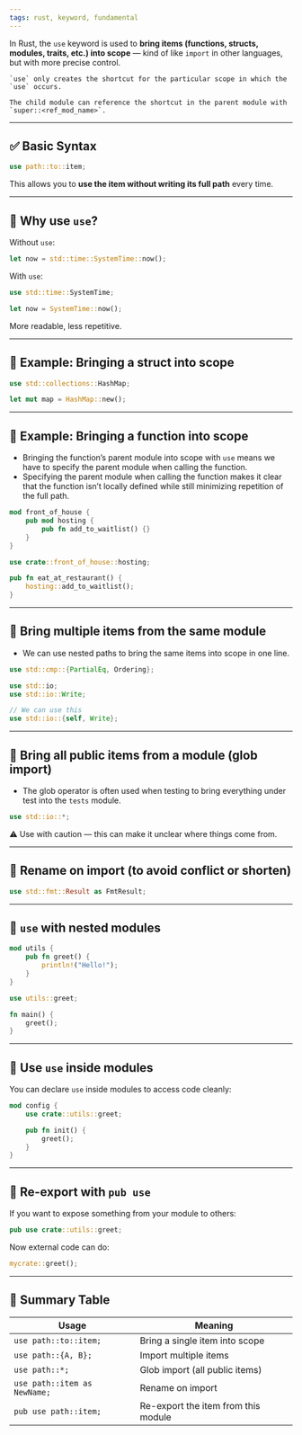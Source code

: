 ```yaml
---
tags: rust, keyword, fundamental
---
```


In Rust, the `use` keyword is used to **bring items (functions, structs, modules, traits, etc.) into scope** — kind of like `import` in other languages, but with more precise control.

```ad-note
`use` only creates the shortcut for the particular scope in which the `use` occurs.
```

```ad-note
The child module can reference the shortcut in the parent module with `super::<ref_mod_name>`.
```

---

## ✅ Basic Syntax

```rust
use path::to::item;
```

This allows you to **use the item without writing its full path** every time.

---

## 🧠 Why use `use`?

Without `use`:

```rust
let now = std::time::SystemTime::now();
```

With `use`:

```rust
use std::time::SystemTime;

let now = SystemTime::now();
```

More readable, less repetitive.

---

## 🔹 Example: Bringing a struct into scope

```rust
use std::collections::HashMap;

let mut map = HashMap::new();
```

---

## 🔹 Example: Bringing a function into scope

- Bringing the function’s parent module into scope with `use` means we have to specify the parent module when calling the function.
- Specifying the parent module when calling the function makes it clear that the function isn’t locally defined while still minimizing repetition of the full path.

```rust
mod front_of_house {
    pub mod hosting {
        pub fn add_to_waitlist() {}
    }
}

use crate::front_of_house::hosting;

pub fn eat_at_restaurant() {
    hosting::add_to_waitlist();
}
```

---

## 🔸 Bring multiple items from the same module

- We can use nested paths to bring the same items into scope in one line.

```rust
use std::cmp::{PartialEq, Ordering};
```

```rust
use std::io;
use std::io::Write;

// We can use this
use std::io::{self, Write};
```

---

## 🔸 Bring all public items from a module (glob import)

- The glob operator is often used when testing to bring everything under test into the `tests` module.

```rust
use std::io::*;
```

⚠️ Use with caution — this can make it unclear where things come from.

---

## 🔸 Rename on import (to avoid conflict or shorten)

```rust
use std::fmt::Result as FmtResult;
```

---

## 🔸 `use` with nested modules

```rust
mod utils {
    pub fn greet() {
        println!("Hello!");
    }
}

use utils::greet;

fn main() {
    greet();
}
```

---

## 🔹 Use `use` inside modules

You can declare `use` inside modules to access code cleanly:

```rust
mod config {
    use crate::utils::greet;

    pub fn init() {
        greet();
    }
}
```

---

## 🔸 Re-export with `pub use`

If you want to expose something from your module to others:

```rust
pub use crate::utils::greet;
```

Now external code can do:

```rust
mycrate::greet();
```

---

## 🧠 Summary Table

|Usage|Meaning|
|---|---|
|`use path::to::item;`|Bring a single item into scope|
|`use path::{A, B};`|Import multiple items|
|`use path::*;`|Glob import (all public items)|
|`use path::item as NewName;`|Rename on import|
|`pub use path::item;`|Re-export the item from this module|
